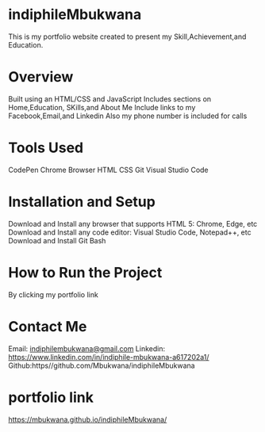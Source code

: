 # indiphileMbukwana
This is my portfolio website created to present my Skill,Achievement,and Education.
# Overview
Built using an HTML/CSS and JavaScript
Includes sections on Home,Education, SKills,and About Me
Include links to my Facebook,Email,and Linkedin
Also my phone number is included for calls
# Tools Used
CodePen
Chrome Browser
HTML
CSS
Git
Visual Studio Code
# Installation and Setup
Download and Install any browser that supports HTML 5: Chrome, Edge, etc
Download and Install any code editor: Visual Studio Code, Notepad++, etc
Download and Install Git Bash
# How to Run the Project
By clicking my portfolio link
 # Contact Me
Email: indiphilembukwana@gmail.com
Linkedin: https://www.linkedin.com/in/indiphile-mbukwana-a617202a1/
Github:https//github.com/Mbukwana/indiphileMbukwana  
# portfolio link
https://mbukwana.github.io/indiphileMbukwana/
